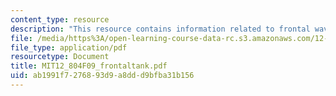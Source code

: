 ```yaml
---
content_type: resource
description: "This resource contains information related to frontal waves. \r\n"
file: /media/https%3A/open-learning-course-data-rc.s3.amazonaws.com/12-804-large-scale-flow-dynamics-lab-fall-2009/ab1991f7276893d9a8ddd9bfba31b156_MIT12_804F09_frontaltank.pdf
file_type: application/pdf
resourcetype: Document
title: MIT12_804F09_frontaltank.pdf
uid: ab1991f7-2768-93d9-a8dd-d9bfba31b156
---
```

